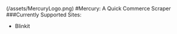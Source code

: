 (/assets/MercuryLogo.png)
#Mercury: A Quick Commerce Scraper
###Currently Supported Sites: 
* Blinkit
